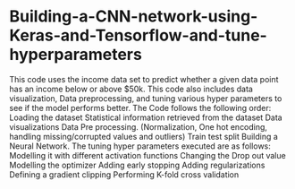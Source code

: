 # Building-a-CNN-network-using-Keras-and-Tensorflow-and-tune-hyperparameters
This code uses the income data set to predict whether a given data point has an income below or above $50k. This code also includes data visualization, Data preprocessing, and tuning various hyper parameters to see if the model performs better. The Code follows the following order:  Loading the dataset Statistical information retrieved from the dataset Data visualizations Data Pre processing. (Normalization, One hot encoding, handling missing/corrupted values and outliers) Train test split Building a Neural Network. The tuning hyper parameters executed are as follows:  Modelling it with different activation functions Changing the Drop out value Modelling the optimizer Adding early stopping Adding regularizations Defining a gradient clipping Performing K-fold cross validation
